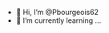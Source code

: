 - 👋 Hi, I’m @Pbourgeois62
- 🌱 I’m currently learning ...
<!---
Pbourgeois62/Pbourgeois62 is a ✨ special ✨ repository because its `README.md` (this file) appears on your GitHub profile.
You can click the Preview link to take a look at your changes.
--->
